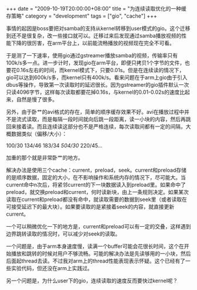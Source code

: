 +++
date = "2009-10-19T20:00:00+08:00"
title = "为连续读取优化的一种缓存策略"
category = "development"
tags = ["gio", "cache"]
+++

事情的起因是boss要把对samba的支持从kernel转移到user模式的gio。这个迁移到还不是很复杂，改一些接口就可以。迁移过来后发现通过samba播放视频的性能下降的很厉害，在arm平台上，以前能流畅播放的视频现在完全不可看。

<!--more-->

于是测了一下速率，使用gio通过gstreamer播放samba的视频，传输率只有100k/s多一点。进一步计时，发现gio在arm平台，即便只拷贝1个字节的文件，也要花0.16s左右的时间，而kernel模式下，只要0.01s。但是在连续读的情况下，gio可以达到600k/s多，而kernel只有400k/s。看来问题在于arm上gio由于引入dbus等操作，导致第一次读取时的延迟很长。因为gstreamer的gio插件默认一次只读4096字节，这样每次读取都要花掉0.16s，与kernel的0.01-0.02s的速度比起来，自然是慢了很多。

另外，由于卧艹的avi格式的存在，简单的顺序缓存效果不好。avi在播放过程中并不是流式读取，而是每隔一段时间就向后跳一段距离，读一小块的内容，然后再跳回来接着读。而且连续读这部分也不是严格连续，每次读取间都有一定的间隔，大概数据类似（偏移/大小）：

100/30 134/46 183/34 *504/30* 220/45...

加重的那个就是非常卧艹的地方。

解决办法是使用三个cache：current，preload，seek。current和preload存储的是顺序数据，固定的大小，在不影响操作和系统内存的情况下，尽可能大。当current命中n次后，将紧邻current的下一块数据读入到preload里。如果命中了preload，就交换preload和current，何时读新块，由上一条规则决定。如果某次读取在current和preload都没有命中，就读取需要的数据到seek里（或者读取在可接受延迟下的最大块）。如果要读取的是紧接着seek的内容，就直接更新current。

一个可以稍微优化一下的地方是，current和preload可以有一定的交叠，这样遇到边界跳转读取的情况时，可以减少对seek的读取。

一个问题是，由于arm本身速度慢，读满一个buffer可能会花很长时间，这个在开始播放和跳转的时候对用户不够流畅。可能的解决办法是先读够用的一小块，然后后面起thread去读。不过我对arm上的thread性能表现表示怀疑。这个已经有了一些实验代码，但还没在arm上实践过。

另一个问题是，为什么user下的gio，连续读取的速度反而要快过kernel呢？
